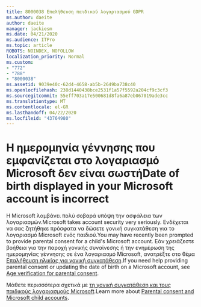 ```yaml
---
title: 8000038 Επαλήθευση παιδικού λογαριασμού GDPR
ms.author: daeite
author: daeite
manager: jackiesm
ms.date: 04/21/2020
ms.audience: ITPro
ms.topic: article
ROBOTS: NOINDEX, NOFOLLOW
localization_priority: Normal
ms.custom:
- "772"
- "788"
- "8000038"
ms.assetid: 9039e40c-62d4-4658-ab5b-2649ba738c40
ms.openlocfilehash: 238d1440438bce2531f1a57f5592a204cf9c3cf3
ms.sourcegitcommit: 55eff703a17e500681d8fa6a87eb067019ade3cc
ms.translationtype: MT
ms.contentlocale: el-GR
ms.lasthandoff: 04/22/2020
ms.locfileid: "43764980"
---
```

# <a name="date-of-birth-displayed-in-your-microsoft-account-is-incorrect"></a><span data-ttu-id="a3c08-102">Η ημερομηνία γέννησης που εμφανίζεται στο λογαριασμό Microsoft δεν είναι σωστή</span><span class="sxs-lookup"><span data-stu-id="a3c08-102">Date of birth displayed in your Microsoft account is incorrect</span></span>

<span data-ttu-id="a3c08-103">Η Microsoft λαμβάνει πολύ σοβαρά υπόψη την ασφάλεια των λογαριασμών.</span><span class="sxs-lookup"><span data-stu-id="a3c08-103">Microsoft takes account security very seriously.</span></span> <span data-ttu-id="a3c08-104">Ενδέχεται να σας ζητήθηκε πρόσφατα να δώσετε γονική συγκατάθεση για το λογαριασμό Microsoft ενός παιδιού.</span><span class="sxs-lookup"><span data-stu-id="a3c08-104">You may have recently been prompted to provide parental consent for a child's Microsoft account.</span></span> <span data-ttu-id="a3c08-105">Εάν χρειάζεστε βοήθεια για την παροχή γονικής συναίνεσης ή την ενημέρωση της ημερομηνίας γέννησης σε ένα λογαριασμό Microsoft, ανατρέξτε στο θέμα [Επαλήθευση ηλικίας για γονική συγκατάθεση](https://go.microsoft.com/fwlink/p/?linkid=874364).</span><span class="sxs-lookup"><span data-stu-id="a3c08-105">If you need help providing parental consent or updating the date of birth on a Microsoft account, see [Age verification for parental consent](https://go.microsoft.com/fwlink/p/?linkid=874364).</span></span>
  
<span data-ttu-id="a3c08-106">Μάθετε περισσότερα σχετικά με [τη γονική συγκατάθεση και τους παιδικούς λογαριασμούς Microsoft](https://go.microsoft.com/fwlink/p/?linkid=874365).</span><span class="sxs-lookup"><span data-stu-id="a3c08-106">Learn more about [Parental consent and Microsoft child accounts](https://go.microsoft.com/fwlink/p/?linkid=874365).</span></span>
  